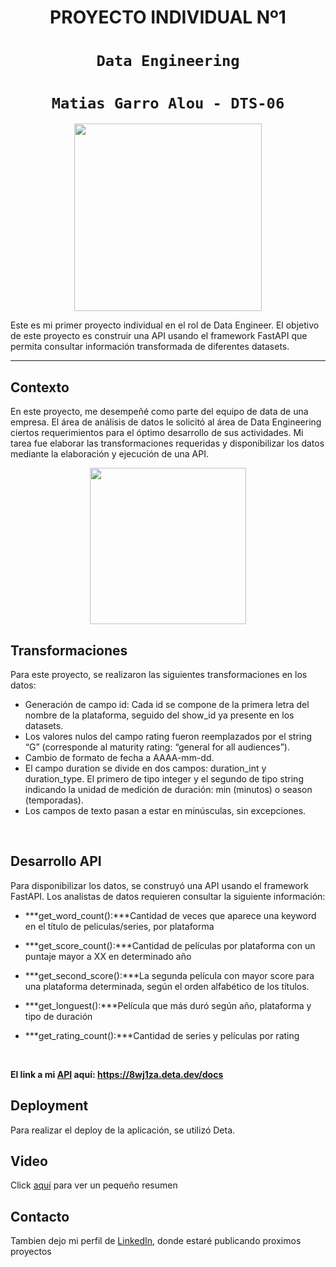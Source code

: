 # <h1 align=center> **PROYECTO INDIVIDUAL Nº1** </h1>

# <h1 align=center>**`Data Engineering`**</h1>

# <h1 align=center>**`Matias Garro Alou - DTS-06`**</h1>

<p align="center">
<img src="https://files.realpython.com/media/What-is-Data-Engineering_Watermarked.607e761a3c0e.jpg"  height=300>
</p>

Este es mi primer proyecto individual en el rol de Data Engineer. El objetivo de este proyecto es construir una API usando el framework FastAPI que permita consultar información transformada de diferentes datasets.

<hr>  

## Contexto

En este proyecto, me desempeñé como parte del equipo de data de una empresa. El área de análisis de datos le solicitó al área de Data Engineering ciertos requerimientos para el óptimo desarrollo de sus actividades. Mi tarea fue elaborar las transformaciones requeridas y disponibilizar los datos mediante la elaboración y ejecución de una API.

<p align=center>
<img src = 'https://i.ibb.co/9t3dD7D/blog-zenvia-imagens-3.png' height=250><p>

## Transformaciones

Para este proyecto, se realizaron las siguientes transformaciones en los datos:

+ Generación de campo id: Cada id se compone de la primera letra del nombre de la plataforma, seguido del show_id ya presente en los datasets.
+ Los valores nulos del campo rating fueron reemplazados por el string “G” (corresponde al maturity rating: “general for all audiences”).
+ Cambio de formato de fecha a AAAA-mm-dd.
+ El campo duration se divide en dos campos: duration_int y duration_type. El primero de tipo integer y el segundo de tipo string indicando la unidad de medición de duración: min (minutos) o season (temporadas).
+ Los campos de texto pasan a estar en minúsculas, sin excepciones.
  
<br/>

## Desarrollo API

Para disponibilizar los datos, se construyó una API usando el framework FastAPI. Los analistas de datos requieren consultar la siguiente información:

+ ***get_word_count():***Cantidad de veces que aparece una keyword en el título de peliculas/series, por plataforma

+ ***get_score_count():***Cantidad de películas por plataforma con un puntaje mayor a XX en determinado año

+ ***get_second_score():***La segunda película con mayor score para una plataforma determinada, según el orden alfabético de los títulos.

+ ***get_longuest():***Película que más duró según año, plataforma y tipo de duración

+ ***get_rating_count():***Cantidad de series y películas por rating

<br/>

<b>El link a mi [API](https://8wj1za.deta.dev/docs) aquí: https://8wj1za.deta.dev/docs</b>

## Deployment

Para realizar el deploy de la aplicación, se utilizó Deta.

## Video

Click [aquí](https://drive.google.com/file/d/17gLBc4XtgWop3dHuooTPiwhvnvT0qcCY/view?usp=sharing) para ver un pequeño resumen

## Contacto
  
Tambien dejo mi perfil de [LinkedIn](https://www.linkedin.com/in/mat%C3%ADasgarroalou/), donde estaré publicando proximos proyectos
